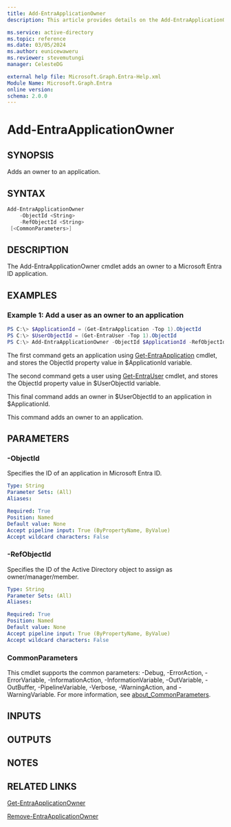 ```yaml
---
title: Add-EntraApplicationOwner
description: This article provides details on the Add-EntraApplicationOwner command.

ms.service: active-directory
ms.topic: reference
ms.date: 03/05/2024
ms.author: eunicewaweru
ms.reviewer: stevemutungi
manager: CelesteDG

external help file: Microsoft.Graph.Entra-Help.xml
Module Name: Microsoft.Graph.Entra
online version:
schema: 2.0.0
---
```


# Add-EntraApplicationOwner

## SYNOPSIS
Adds an owner to an application.

## SYNTAX

```powershell
Add-EntraApplicationOwner 
    -ObjectId <String> 
    -RefObjectId <String>
 [<CommonParameters>]
```

## DESCRIPTION
The Add-EntraApplicationOwner cmdlet adds an owner to a Microsoft Entra ID application.

## EXAMPLES

### Example 1: Add a user as an owner to an application
```powershell
PS C:\> $ApplicationId = (Get-EntraApplication -Top 1).ObjectId
PS C:\> $UserObjectId = (Get-EntraUser -Top 1).ObjectId
PS C:\> Add-EntraApplicationOwner -ObjectId $ApplicationId -RefObjectId $UserObjectId
```

The first command gets an application using [Get-EntraApplication](./Get-EntraApplication.md) cmdlet, and stores 
the ObjectId property value in $ApplicationId variable.  

The second command gets a user using [Get-EntraUser](./Get-EntraUser.md) cmdlet, and stores 
the ObjectId property value in $UserObjectId variable.  

This final command adds an owner in $UserObjectId to an application in $ApplicationId.

This command adds an owner to an application.

## PARAMETERS

### -ObjectId
Specifies the ID of an application in Microsoft Entra ID.

```yaml
Type: String
Parameter Sets: (All)
Aliases:

Required: True
Position: Named
Default value: None
Accept pipeline input: True (ByPropertyName, ByValue)
Accept wildcard characters: False
```

### -RefObjectId
Specifies the ID of the Active Directory object to assign as owner/manager/member.

```yaml
Type: String
Parameter Sets: (All)
Aliases:

Required: True
Position: Named
Default value: None
Accept pipeline input: True (ByPropertyName, ByValue)
Accept wildcard characters: False
```

### CommonParameters
This cmdlet supports the common parameters: -Debug, -ErrorAction, -ErrorVariable, -InformationAction, -InformationVariable, -OutVariable, -OutBuffer, -PipelineVariable, -Verbose, -WarningAction, and -WarningVariable. For more information, see [about_CommonParameters](https://go.microsoft.com/fwlink/?LinkID=113216).

## INPUTS

## OUTPUTS

## NOTES

## RELATED LINKS

[Get-EntraApplicationOwner](Get-EntraApplicationOwner.md)

[Remove-EntraApplicationOwner](Remove-EntraApplicationOwner.md)


